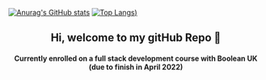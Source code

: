 [![Anurag's GitHub stats](https://github-readme-stats.vercel.app/api?username=bravint&show_icons=true&theme=github_dark)](https://github.com/anuraghazra/github-readme-stats)
[![Top Langs](https://github-readme-stats.vercel.app/api/top-langs/?username=bravint&layout=compact&theme=github_dark))](https://github.com/anuraghazra/github-readme-stats)

<h2 align="center">Hi, welcome to my gitHub Repo 👋</h2>

<h4 align="center">Currently enrolled on a full stack development course with Boolean UK (due to finish in April 2022)<h4>
